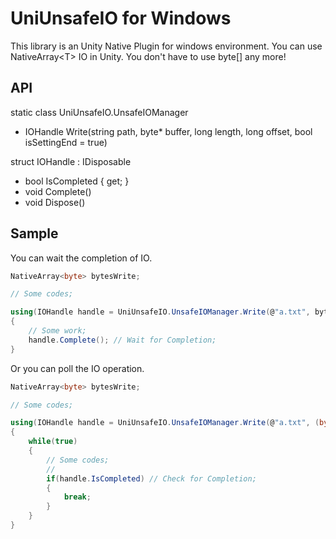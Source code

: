 # UniUnsafeIO for Windows

This library is an Unity Native Plugin for windows environment.
You can use NativeArray&lt;T&gt; IO in Unity.
You don't have to use byte[] any more!


## API

static class UniUnsafeIO.UnsafeIOManager

 - IOHandle Write(string path, byte* buffer, long length, long offset, bool isSettingEnd = true)

struct IOHandle : IDisposable

 - bool IsCompleted { get; }
 - void Complete()
 - void Dispose()

## Sample

You can wait the completion of IO.

```csharp
NativeArray<byte> bytesWrite;

// Some codes;

using(IOHandle handle = UniUnsafeIO.UnsafeIOManager.Write(@"a.txt", bytesWrite.GetUnsafePtr(), offset: 0, length: bytesWrite.Length))
{    
    // Some work;
    handle.Complete(); // Wait for Completion;
}
```

Or you can poll the IO operation.

```csharp
NativeArray<byte> bytesWrite;

// Some codes;

using(IOHandle handle = UniUnsafeIO.UnsafeIOManager.Write(@"a.txt", (byte*)bytesWrite.GetUnsafePtr(), offset: 0, length: bytesWrite.Length))
{
    while(true)
    {
        // Some codes;
        // 
        if(handle.IsCompleted) // Check for Completion;
        {
            break;
        }
    }
}
```